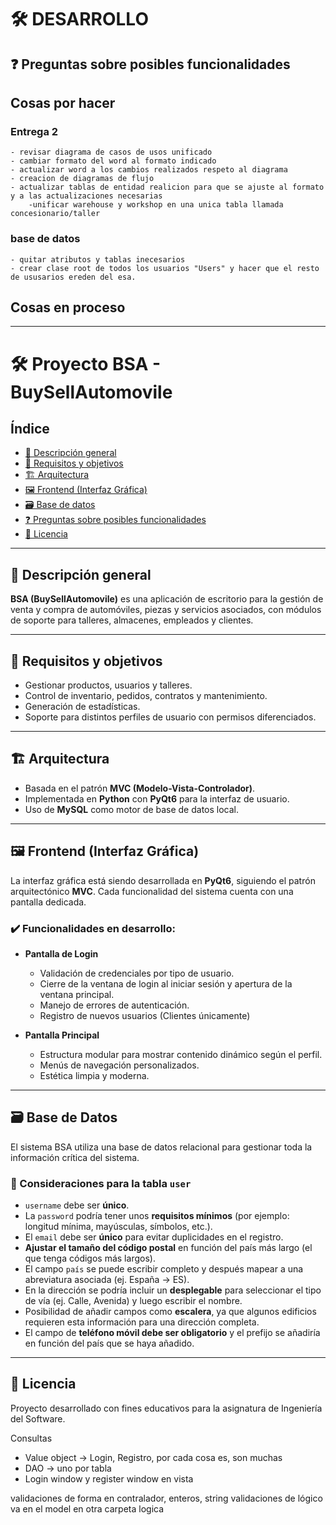 # 🛠️ DESARROLLO

## ❓ Preguntas sobre posibles funcionalidades


## Cosas por hacer 

  ### Entrega 2
    - revisar diagrama de casos de usos unificado
    - cambiar formato del word al formato indicado 
    - actualizar word a los cambios realizados respeto al diagrama
    - creacion de diagramas de flujo
    - actualizar tablas de entidad realicion para que se ajuste al formato y a las actualizaciones necesarias
        -unificar warehouse y workshop en una unica tabla llamada concesionario/taller
  
  ### base de datos
    - quitar atributos y tablas inecesarios
    - crear clase root de todos los usuarios "Users" y hacer que el resto de ususarios ereden del esa.


## Cosas en proceso


___________________________________________________________________________________________________________________
# 🛠️ Proyecto BSA - BuySellAutomovile

## Índice

- [📌 Descripción general](#descripción-general)
- [🧠 Requisitos y objetivos](#requisitos-y-objetivos)
- [🏗️ Arquitectura](#arquitectura)
- [🖼️ Frontend (Interfaz Gráfica)](#frontend-interfaz-gráfica)
- [🗃️ Base de datos](#base-de-datos)
- [❓ Preguntas sobre posibles funcionalidades](#preguntas-sobre-posibles-funcionalidades)
- [🧾 Licencia](#licencia)

---

## 📌 Descripción general

  **BSA (BuySellAutomovile)** es una aplicación de escritorio para la gestión de venta y compra de automóviles, piezas y servicios asociados, con módulos de soporte para talleres, almacenes, empleados y clientes.

---

## 🧠 Requisitos y objetivos

  - Gestionar productos, usuarios y talleres.
  - Control de inventario, pedidos, contratos y mantenimiento.
  - Generación de estadísticas.
  - Soporte para distintos perfiles de usuario con permisos diferenciados.

---

## 🏗️ Arquitectura

  - Basada en el patrón **MVC (Modelo-Vista-Controlador)**.
  - Implementada en **Python** con **PyQt6** para la interfaz de usuario.
  - Uso de **MySQL** como motor de base de datos local.

---

## 🖼️ Frontend (Interfaz Gráfica)

  La interfaz gráfica está siendo desarrollada en **PyQt6**, siguiendo el patrón arquitectónico **MVC**. Cada funcionalidad del sistema cuenta con una pantalla dedicada.

### ✔️ Funcionalidades en desarrollo:

- **Pantalla de Login**
  - Validación de credenciales por tipo de usuario.
  - Cierre de la ventana de login al iniciar sesión y apertura de la ventana principal.
  - Manejo de errores de autenticación.
  - Registro de nuevos usuarios (Clientes únicamente)

- **Pantalla Principal**
  - Estructura modular para mostrar contenido dinámico según el perfil.
  - Menús de navegación personalizados.
  - Estética limpia y moderna.

---

## 🗃️ Base de Datos

  El sistema BSA utiliza una base de datos relacional para gestionar toda la información crítica del sistema.

### 🧾 Consideraciones para la tabla `user`

  - `username` debe ser **único**.
  - La `password` podría tener unos **requisitos mínimos** (por ejemplo: longitud mínima, mayúsculas, símbolos, etc.).
  - El `email` debe ser **único** para evitar duplicidades en el registro.
  - **Ajustar el tamaño del código postal** en función del país más largo (el que tenga códigos más largos).
  - El campo `país` se puede escribir completo y después mapear a una abreviatura asociada (ej. España → ES).
  - En la dirección se podría incluir un **desplegable** para seleccionar el tipo de vía (ej. Calle, Avenida) y luego escribir el nombre.
  - Posibilidad de añadir campos como **escalera**, ya que algunos edificios requieren esta información para una dirección completa.
  - El campo de **teléfono móvil debe ser obligatorio** y el prefijo se añadiría en función del país que se haya añadido.

---



## 🧾 Licencia

Proyecto desarrollado con fines educativos para la asignatura de Ingeniería del Software.

Consultas
- Value object -> Login, Registro, por cada cosa es, son muchas
- DAO -> uno por tabla
- Login window y register window en vista

validaciones de forma en contralador, enteros, string
validaciones de lógico va en el model en otra carpeta logica


